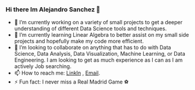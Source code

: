 ### Hi there Im Alejandro Sanchez 👋

- 🔭 I’m currently working on a variety of small projects to get a deeper understanding of different Data Science tools and techniques.
- 🌱 I’m currently learning Linear Algebra to better assist on my small side projects and hopefully make my code more efficient.  
- 👯 I’m looking to collaborate on anything that has to do with Data Science, Data Analysis, Data Visualization, Machine Learning, or Data Engineering. I am looking to get as much experience as I can as I am actively Job searching.  
- 📫 How to reach me: [LinkIn](https://www.linkedin.com/in/axsanchezgomez/) , [Email](axsanchezgomez@gmail.com).
- ⚡ Fun fact: I never miss a Real Madrid Game :soccer:
